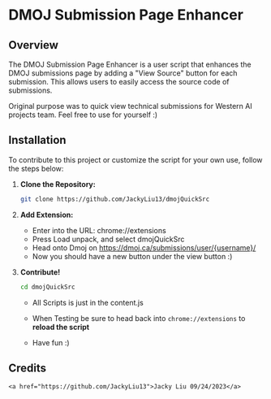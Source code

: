 # DMOJ Submission Page Enhancer #

## Overview ##

The DMOJ Submission Page Enhancer is a user script that enhances the DMOJ submissions page by adding a "View Source" button for each submission. This allows users to easily access the source code of submissions.

Original purpose was to quick view technical submissions for Western AI projects team. Feel free to use for yourself :)

## Installation ##

To contribute to this project or customize the script for your own use, follow the steps below:

1. **Clone the Repository:**

   ```sh
   git clone https://github.com/JackyLiu13/dmojQuickSrc
   ```

2.  **Add Extension:**
    * Enter into the URL: chrome://extensions 
    * Press Load unpack, and select dmojQuickSrc
    * Head onto Dmoj on https://dmoj.ca/submissions/user/{username}/
    * Now you should have a new button under the view button :)


3.  **Contribute!**
    ```sh
    cd dmojQuickSrc
    ```
    * All Scripts is just in the content.js

    * When Testing be sure to head back into `chrome://extensions` to **reload the script**

    * Have fun :)

## Credits ##
    <a href="https://github.com/JackyLiu13">Jacky Liu 09/24/2023</a>




 
